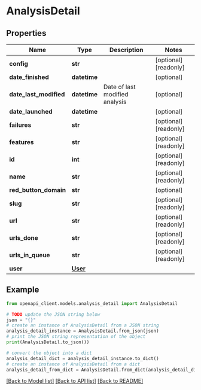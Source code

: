 # AnalysisDetail


## Properties

Name | Type | Description | Notes
------------ | ------------- | ------------- | -------------
**config** | **str** |  | [optional] [readonly] 
**date_finished** | **datetime** |  | [optional] 
**date_last_modified** | **datetime** | Date of last modified analysis | [optional] 
**date_launched** | **datetime** |  | [optional] 
**failures** | **str** |  | [optional] [readonly] 
**features** | **str** |  | [optional] [readonly] 
**id** | **int** |  | [optional] [readonly] 
**name** | **str** |  | [optional] [readonly] 
**red_button_domain** | **str** |  | [optional] 
**slug** | **str** |  | [optional] [readonly] 
**url** | **str** |  | [optional] [readonly] 
**urls_done** | **str** |  | [optional] [readonly] 
**urls_in_queue** | **str** |  | [optional] [readonly] 
**user** | [**User**](User.md) |  | 

## Example

```python
from openapi_client.models.analysis_detail import AnalysisDetail

# TODO update the JSON string below
json = "{}"
# create an instance of AnalysisDetail from a JSON string
analysis_detail_instance = AnalysisDetail.from_json(json)
# print the JSON string representation of the object
print(AnalysisDetail.to_json())

# convert the object into a dict
analysis_detail_dict = analysis_detail_instance.to_dict()
# create an instance of AnalysisDetail from a dict
analysis_detail_from_dict = AnalysisDetail.from_dict(analysis_detail_dict)
```
[[Back to Model list]](../README.md#documentation-for-models) [[Back to API list]](../README.md#documentation-for-api-endpoints) [[Back to README]](../README.md)



